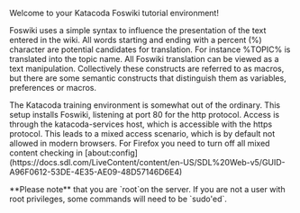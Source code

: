 Welcome to your Katacoda Foswiki tutorial environment!

Foswiki uses a simple syntax to influence the presentation of the text entered in the wiki.
All words starting and ending with a percent (%) character are potential candidates for translation.
For instance %TOPIC% is translated into the topic name. All Foswiki translation can be viewed as a text manipulation.
Collectively these constructs are referred to as macros, but there are some semantic constructs that distinguish them as
variables, preferences or macros.

<div style=""background-color: khaki; font-size: smaller>
The Katacoda training environment is somewhat out of the ordinary. This setup installs Foswiki, listening at port 80 for the http protocol.
Access is through the katacoda-services host, which is accessible with the https protocol.
This leads to a mixed access scenario, which is by default not allowed in modern browsers.
For Firefox  you need to turn off all mixed content checking in
[about:config](https://docs.sdl.com/LiveContent/content/en-US/SDL%20Web-v5/GUID-A96F0612-53DE-4E35-AE09-48D57146D6E4)
<p />
**Please note** that you are `root`on the server.
If you are not a user with root privileges, some commands will need to be `sudo'ed`.
</div>

